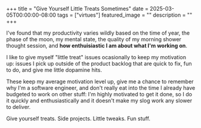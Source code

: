 +++
title = "Give Yourself Little Treats Sometimes"
date = 2025-03-05T00:00:00-08:00
tags = ["virtues"]
featured_image = ""
description = ""
+++

I've found that my productivity varies wildly based on the time of year, the phase of the moon, my mental state, the quality of my morning shower thought session, and **how enthuisiastic I am about what I'm working on**.

I like to give myself "little treat" issues ocasionally to keep my motivation up: issues I pick up outside of the product backlog that are quick to fix, fun to do, and give me little dopamine hits.

These keep my average motivation level up, give me a chance to remember why I'm a software engineer, and don't really eat into the time I already have budgeted to work on other stuff: I'm highly motivated to get it done, so I do it quickly and enthusiastically and it doesn't make my slog work any slower to deliver.

Give yourself treats. Side projects. Little tweaks. Fun stuff.
